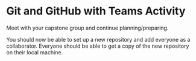 # Git and GitHub with Teams Activity

Meet with your capstone group and continue planning/preparing.

You should now be able to set up a new repository and add everyone as a collaborator. Everyone should be able to get a copy of the new repository on their local machine.
